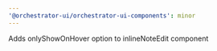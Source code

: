 ```yaml
---
'@orchestrator-ui/orchestrator-ui-components': minor
---
```


Adds onlyShowOnHover option to inlineNoteEdit component
